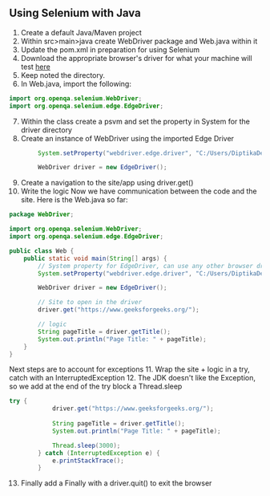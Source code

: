 ## Using Selenium with Java
1. Create a default Java/Maven project
2. Within src>main>java create WebDriver package and Web.java within it
3. Update the pom.xml in preparation for using Selenium
4. Download the appropriate browser's driver for what your machine will test [here](https://www.selenium.dev/downloads/)
5. Keep noted the directory.
6. In Web.java, import the following:
``` java
import org.openqa.selenium.WebDriver;
import org.openqa.selenium.edge.EdgeDriver;
```
7. Within the class create a psvm and set the property in System for the driver directory
8. Create an instance of WebDriver using the imported Edge Driver
```java
        System.setProperty("webdriver.edge.driver", "C:/Users/DiptikaDevi/Downloads/edgedriver_win64/msedgedriver.exe");

        WebDriver driver = new EdgeDriver();
```
9. Create a navigation to the site/app using driver.get()
10. Write the logic 
Now we have communication between the code and the site.
Here is the Web.java so far:
```java
package WebDriver;

import org.openqa.selenium.WebDriver;
import org.openqa.selenium.edge.EdgeDriver;

public class Web {
    public static void main(String[] args) {
        // System property for EdgeDriver, can use any other browser driver here
        System.setProperty("webdriver.edge.driver", "C:/Users/DiptikaDevi/Downloads/edgedriver_win64/msedgedriver.exe");

        WebDriver driver = new EdgeDriver();

        // Site to open in the driver
        driver.get("https://www.geeksforgeeks.org/");

        // logic
        String pageTitle = driver.getTitle();
        System.out.println("Page Title: " + pageTitle);
    }
}

```
Next steps are to account for exceptions
11. Wrap the site + logic in a try, catch with an InterruptedException
12. The JDK doesn't like the Exception, so we add at the end of the try block a Thread.sleep 
```java
try {
            driver.get("https://www.geeksforgeeks.org/");
            
            String pageTitle = driver.getTitle();
            System.out.println("Page Title: " + pageTitle);

            Thread.sleep(3000);
        } catch (InterruptedException e) {
            e.printStackTrace();
        }
```
13. Finally add a Finally with a driver.quit() to exit the browser